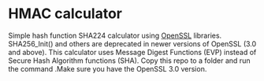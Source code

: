 # HMAC calculator
Simple hash function SHA224 calculator using [OpenSSL](https://www.openssl.org/docs/manmaster/man3/SHA256.html) libraries. SHA256_Init() and others are deprecated in newer versions of OpenSSL (3.0 and above). This calculator uses Message Digest Functions (EVP) instead of Secure Hash Algorithm functions (SHA). Copy this repo to a folder and run the command .Make sure you have the OpenSSL 3.0 version.
